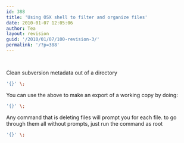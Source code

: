```yaml
---
id: 388
title: 'Using OSX shell to filter and organize files'
date: 2010-01-07 12:05:06
author: Tea
layout: revision
guid: '/2010/01/07/100-revision-3/'
permalink: '/?p=388'
---
```


```bash
 
```

Clean subversion metadata out of a directory

```bash
'{}' \;
```

You can use the above to make an export of a working copy by doing:

```bash
'{}' \;
```

Any command that is deleting files will prompt you for each file. to go through them all without prompts, just run the command as root

```bash
'{}' \;
```